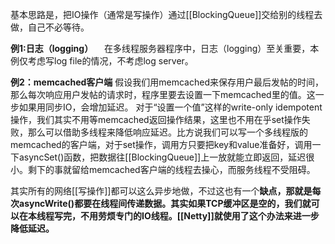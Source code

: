 

基本思路是，把IO操作（通常是写操作）通过[[BlockingQueue]]交给别的线程去做，自己不必等待。

**例1:日志（logging）** 　在多线程服务器程序中，日志（logging）至关重要，本例仅考虑写log file的情况，不考虑log server。

**例2：memcached客户端** 假设我们用memcached来保存用户最后发帖的时间，那么每次响应用户发帖的请求时，程序里要去设置一下memcached里的值。这一步如果用同步IO，会增加延迟。
对于“设置一个值”这样的write-only idempotent操作，我们其实不用等memcached返回操作结果，这里也不用在乎set操作失败，那么可以借助多线程来降低响应延迟。比方说我们可以写一个多线程版的memcached的客户端，对于set操作，调用方只要把key和value准备好，调用一下asyncSet()函数，把数据往[[BlockingQueue]]上一放就能立即返回，延迟很小。剩下的事就留给memcached客户端的线程去操心，而服务线程不受阻碍。


其实所有的网络[[写操作]]都可以这么异步地做，不过这也有一个**缺点，那就是每次asyncWrite()都要在线程间传递数据。其实如果TCP缓冲区是空的，我们就可以在本线程写完，不用劳烦专门的IO线程。[[Netty]]就使用了这个办法来进一步降低延迟。**	

